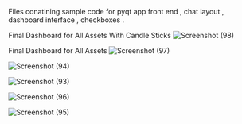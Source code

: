 Files conatining sample code for pyqt app front end , chat layout , dashboard interface , checkboxes . 

Final Dashboard for All Assets With Candle Sticks
![Screenshot (98)](https://github.com/user-attachments/assets/7ec15a1d-33d9-4b4c-863f-9ae59353cee2)



Final Dashboard for All Assets
![Screenshot (97)](https://github.com/user-attachments/assets/2ce4d419-eea9-4dfa-a88e-6c6b00e13aea)


![Screenshot (94)](https://github.com/user-attachments/assets/e11b590b-04a4-48fd-9035-96cf054229d1)


![Screenshot (93)](https://github.com/user-attachments/assets/b259e7c1-17b0-40d0-ba35-c7e48b4a2b83)


![Screenshot (96)](https://github.com/user-attachments/assets/49b3faa3-b634-493b-9506-e297d6b3d9ce)


![Screenshot (95)](https://github.com/user-attachments/assets/3dd66925-99bd-4416-94d6-115e816bbb4b)

